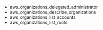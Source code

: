- aws_organizations_delegated_administrator
- aws_organizations_describe_organizations
- aws_organizations_list_accounts
- aws_organizations_list_roots
